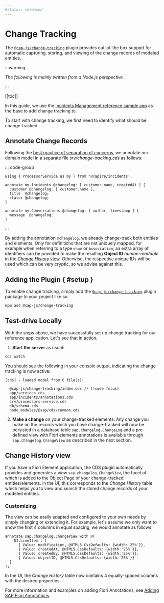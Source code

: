 ```yaml
---
#status: released
---
```


# Change Tracking

The [`@cap-js/change-tracking`](https://www.npmjs.com/package/@cap-js/change-tracking) plugin provides out-of-the box support for automatic capturing, storing, and viewing of the change records of modeled entities.

:::warning

_The following is mainly written from a Node.js perspective._ <!--For Java's perspective, please see [Java - Change Tracking](../../java/change-tracking).-->

:::

[[toc]]


In this guide, we use the [Incidents Management reference sample app](https://github.com/cap-js/incidents-app) as the base to add change tracking to.

To start with change tracking, we first need to identify what should be change-tracked.

## Annotate Change Records

Following the [best practice of separation of concerns](../guides/domain-modeling#separation-of-concerns), we annotate our domain model in a separate file _srv/change-tracking.cds_ as follows:

::: code-group

```cds [srv/change-tracking.cds]
using { ProcessorService as my } from '@capire/incidents';

annotate my.Incidents @changelog: [ customer.name, createdAt ] {
  customer @changelog: [ customer.name ];
  title  @changelog;
  status @changelog;
}

annotate my.Conversations @changelog: [ author, timestamp ] {
  message  @changelog;
}
```

:::

By adding the annotation `@changelog`, we already change-track both entities and elements. Only for definitions that are not uniquely mapped, for example when referring to a type `enum` or `Association`, an extra array of identifiers can be provided to make the resulting **Object ID** *human-readable* in the [*Change History* view](#change-history-view). Otherwise, the respective unique IDs will be used which can be very cryptic, so we advise against this.

## Adding the Plugin { #setup }

To enable change tracking, simply add the [`@cap-js/change-tracking`](https://www.npmjs.com/package/@cap-js/change-tracking) plugin package to your project like so:

```sh
npm add @cap-js/change-tracking
```

## Test-drive Locally

With the steps above, we have successfully set up change tracking for our reference application. Let's see that in action.

1. **Start the server** as usual:

  ```sh
  cds watch
  ```

  You should see the following in your console output, indicating the change tracking is now active:

  ```log
  [cds] - loaded model from 6 file(s):

    @cap-js/change-tracking/index.cds // [!code focus]
    app/services.cds
    app/incidents/annotations.cds
    srv/processors-service.cds
    db/schema.cds
    node_modules/@sap/cds/common.cds
  ```

2. **Make a change** on your change-tracked elements:
  Any change you make on the records which you have change-tracked will now be persisted in a database table `sap.changelog.ChangeLog` and a pre-defined view with Fiori elements annotations is available through `sap.changelog.ChangeView` as described in the next section.

## Change History view

If you have a Fiori Element application, the CDS plugin automatically provides and generates a view `sap.changelog.ChangeView`, the facet of which is added to the Object Page of your change-tracked entities/elements. In the UI, this corresponds to the *Change History* table which helps you to view and search the stored change records of your modeled entities.

### Customizing

The view can be easily adapted and configured to your own needs by simply changing or extending it. For example, let's assume we only want to show the first 4 columns in equal spacing, we would annotate as follows:

```cds
annotate sap.changelog.ChangeView with @(
    UI.LineItem : [
      { Value: modification, @HTML5.CssDefaults: {width:'25%'}},
      { Value: createdAt, @HTML5.CssDefaults: {width:'25%'}},
      { Value: createdBy, @HTML5.CssDefaults: {width:'25%'}},
      { Value: objectID, @HTML5.CssDefaults: {width:'25%'}}
  ]
);
```
In the UI, the *Change History* table now contains 4 equally-spaced columns with the desired properties.

For more information and examples on adding Fiori Annotations, see [Adding SAP Fiori Annotations](http://localhost:5173/docs/advanced/fiori#fiori-annotations).
